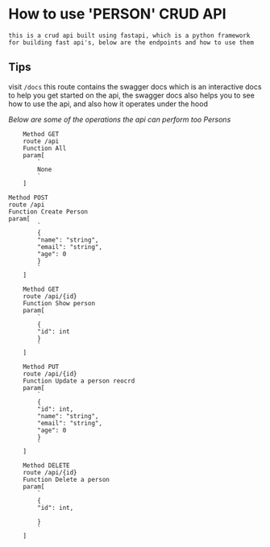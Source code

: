 # How to use 'PERSON' CRUD API
    this is a crud api built using fastapi, which is a python framework for building fast api's, below are the endpoints and how to use them

## Tips
visit
 ```/docs```
this route contains the swagger docs which is an interactive docs to help you get started on the api, the swagger docs also helps you to see how to use the api, and also how it operates under the hood


*Below are some of the operations the api can perform too
Persons*


``` 
    Method GET
    route /api
    Function All
    param[
        `
        None
        `
    ]
```

```
Method POST
route /api
Function Create Person
param[
        `
        {
        "name": "string",
        "email": "string",
        "age": 0
        }
        `
    ]
```

```
    Method GET
    route /api/{id}
    Function Show person
    param[
        `
        {
        "id": int
        }
        `
    ]
```

```
    Method PUT
    route /api/{id}
    Function Update a person reocrd
    param[
        `
        {
        "id": int,
        "name": "string",
        "email": "string",
        "age": 0
        }
        `
    ]
```

```
    Method DELETE
    route /api/{id}
    Function Delete a person
    param[
        `
        {
        "id": int,
      
        }
        `
    ]
```
